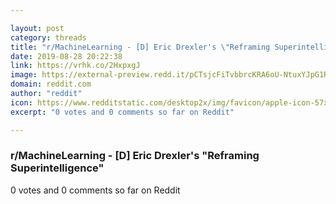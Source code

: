 ```yaml
---

layout: post
category: threads
title: "r/MachineLearning - [D] Eric Drexler's \"Reframing Superintelligence\""
date: 2019-08-28 20:22:38
link: https://vrhk.co/2HxpxgJ
image: https://external-preview.redd.it/pCTsjcFiTvbbrcKRA6oU-NtuxYJpG1RGvcdD80ygEFU.jpg?auto=webp&s=2926c33d2a696812bea335afcd3c5c2e1d5a3d47
domain: reddit.com
author: "reddit"
icon: https://www.redditstatic.com/desktop2x/img/favicon/apple-icon-57x57.png
excerpt: "0 votes and 0 comments so far on Reddit"

---
```


### r/MachineLearning - [D] Eric Drexler's "Reframing Superintelligence"

0 votes and 0 comments so far on Reddit